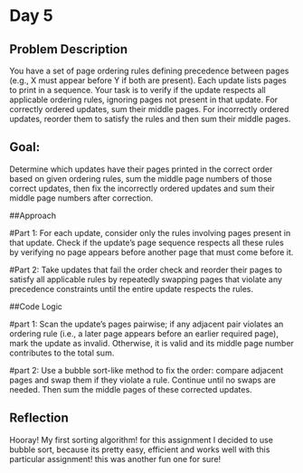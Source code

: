 # Day 5

## Problem Description
 You have a set of page ordering rules defining precedence between pages (e.g., X must appear before Y if both are present). Each update lists pages to print in a sequence. Your task is to verify if the update respects all applicable ordering rules, ignoring pages not present in that update. For correctly ordered updates, sum their middle pages. For incorrectly ordered updates, reorder them to satisfy the rules and then sum their middle pages.
 
## Goal:
Determine which updates have their pages printed in the correct order based on given ordering rules, sum the middle page numbers of those correct updates, then fix the incorrectly ordered updates and sum their middle page numbers after correction.
 
##Approach

#Part 1:
For each update, consider only the rules involving pages present in that update. Check if the update’s page sequence respects all these rules by verifying no page appears before another page that must come before it.

#Part 2:
Take updates that fail the order check and reorder their pages to satisfy all applicable rules by repeatedly swapping pages that violate any precedence constraints until the entire update respects the rules.

##Code Logic

#part 1:
Scan the update’s pages pairwise; if any adjacent pair violates an ordering rule (i.e., a later page appears before an earlier required page), mark the update as invalid. Otherwise, it is valid and its middle page number contributes to the total sum.

#part 2:
Use a bubble sort-like method to fix the order: compare adjacent pages and swap them if they violate a rule. Continue until no swaps are needed. Then sum the middle pages of these corrected updates.
	
## Reflection
Hooray! My first sorting algorithm! for this assignment I decided to use bubble sort, because its pretty easy, efficient and works well with this particular assignment! this was another fun one for sure!